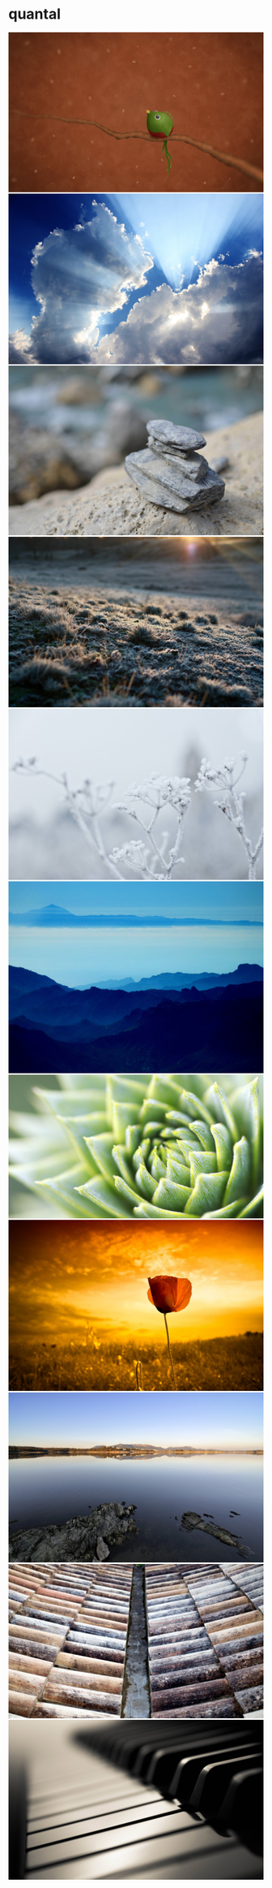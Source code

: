 # quantal

<img src=https://raw.githubusercontent.com/azzamsa/ubuntu-wallpapers/main/curated/quantal/A_Little_Quetzal_by_vgerasimov.jpg>

<img src=https://raw.githubusercontent.com/azzamsa/ubuntu-wallpapers/main/curated/quantal/Below_Clouds_by_kobinho.jpg>

<img src=https://raw.githubusercontent.com/azzamsa/ubuntu-wallpapers/main/curated/quantal/Cairn_by_Sylvain_Naudin.jpg>

<img src=https://raw.githubusercontent.com/azzamsa/ubuntu-wallpapers/main/curated/quantal/Early_Morning_by_Robert_Katzki.jpg>

<img src=https://raw.githubusercontent.com/azzamsa/ubuntu-wallpapers/main/curated/quantal/Frozen_by_fernando_garcila_redondo.jpg>

<img src=https://raw.githubusercontent.com/azzamsa/ubuntu-wallpapers/main/curated/quantal/Gran_Canaria_by_ALF.jpg>

<img src=https://raw.githubusercontent.com/azzamsa/ubuntu-wallpapers/main/curated/quantal/Green_Plant_by_Simon_Schlegl.jpg>

<img src=https://raw.githubusercontent.com/azzamsa/ubuntu-wallpapers/main/curated/quantal/H_by_Manuel_Sagredo.jpg>

<img src=https://raw.githubusercontent.com/azzamsa/ubuntu-wallpapers/main/curated/quantal/Pantano_de_Orellana_by_mgarciaiz.jpg>

<img src=https://raw.githubusercontent.com/azzamsa/ubuntu-wallpapers/main/curated/quantal/Roof_Tiles_by_Finn_Sturdy.jpg>

<img src=https://raw.githubusercontent.com/azzamsa/ubuntu-wallpapers/main/curated/quantal/Vanishing_by_James_Wilson.jpg>

